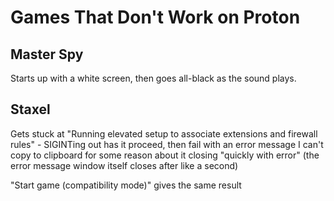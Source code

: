 # Games That Don't Work on Proton

## Master Spy

Starts up with a white screen, then goes all-black as the sound plays.

## Staxel

Gets stuck at "Running elevated setup to associate extensions and firewall rules" - SIGINTing out has it proceed, then fail with an error message I can't copy to clipboard for some reason about it closing "quickly with error" (the error message window itself closes after like a second)

"Start game (compatibility mode)" gives the same result
